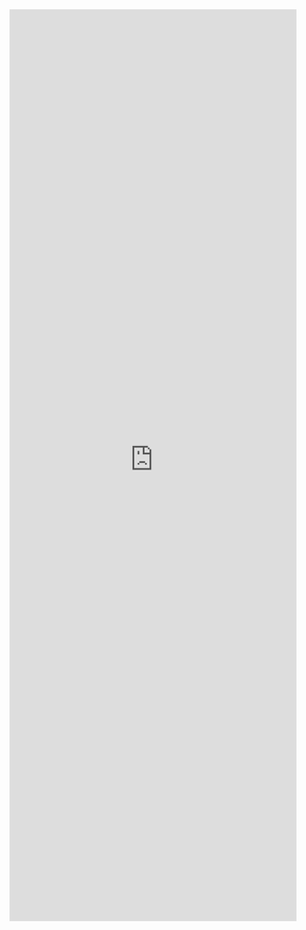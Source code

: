 <iframe 
    title='Button Examples'
    src='https://fabricweb.z5.web.core.windows.net/pr-deploy-site/refs/heads/master/fabric-website-resources/dist/index.html#/examples/button?docsExample=true'
    frameborder='no'
    height='1600'
    style='width: 100%;'
>